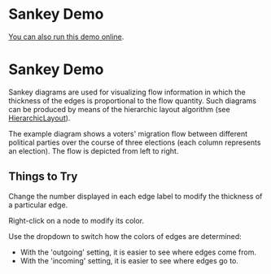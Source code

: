 <!--
 //////////////////////////////////////////////////////////////////////////////
 // @license
 // This file is part of yFiles for HTML 2.5.0.3.
 // Use is subject to license terms.
 //
 // Copyright (c) 2000-2023 by yWorks GmbH, Vor dem Kreuzberg 28,
 // 72070 Tuebingen, Germany. All rights reserved.
 //
 //////////////////////////////////////////////////////////////////////////////
-->
# Sankey Demo

[You can also run this demo online](https://live.yworks.com/demos/layout/sankey/index.html).

# Sankey Demo

Sankey diagrams are used for visualizing flow information in which the thickness of the edges is proportional to the flow quantity. Such diagrams can be produced by means of the hierarchic layout algorithm (see [HierarchicLayout](https://docs.yworks.com/yfileshtml/#/api/HierarchicLayout)).

The example diagram shows a voters' migration flow between different political parties over the course of three elections (each column represents an election). The flow is depicted from left to right.

## Things to Try

Change the number displayed in each edge label to modify the thickness of a particular edge.

Right-click on a node to modify its color.

Use the dropdown to switch how the colors of edges are determined:

- With the 'outgoing' setting, it is easier to see where edges come from.
- With the 'incoming' setting, it is easier to see where edges go to.
